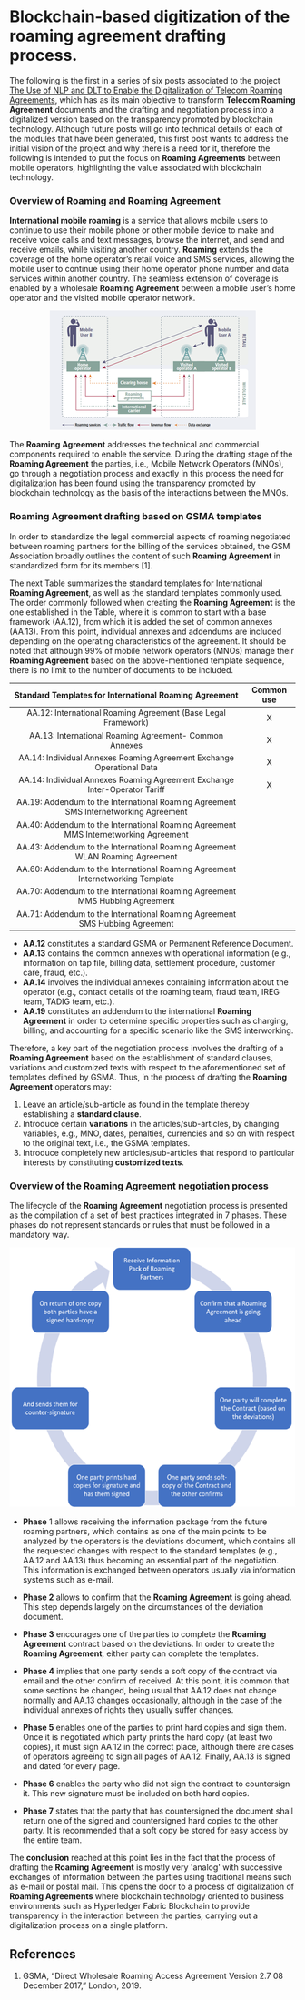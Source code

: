 # Blockchain-based digitization of the roaming agreement drafting process.

The following is the first in a series of six posts associated to the project [The Use of NLP and DLT to Enable the Digitalization of Telecom Roaming Agreements]( https://wiki.hyperledger.org/display/INTERN/Project+Plan%3A+The+Use+of+NLP+and+DLT+to+Enable+the+Digitalization+of+Telecom+Roaming+Agreements), which has as its main objective to transform **Telecom Roaming Agreement** documents and the drafting and negotiation process into a digitalized version based on the transparency promoted by blockchain technology.
Although future posts will go into technical details of each of the modules that have been generated, this first post wants to address the initial vision of the project and why there is a need for it, therefore the following is intended to put the focus on **Roaming Agreements** between mobile operators, highlighting the value associated with blockchain technology.

### Overview of Roaming and Roaming Agreement
**International mobile roaming** is a service that allows mobile users to continue to use their mobile phone or other mobile device to make and receive voice calls and text messages, browse the internet, and send and receive emails, while visiting another country. **Roaming** extends the coverage of the home operator’s retail voice and SMS services, allowing the mobile user to continue using their home operator phone number and data services within another country. The seamless extension of coverage is enabled by a wholesale **Roaming Agreement** between a mobile user’s home operator and the visited mobile operator network.

<p align="center">
  <img src=https://github.com/sfl0r3nz05/Medium/blob/main/Blockchain-based%20digitization%20of%20the%20roaming%20agreement%20drafting%20process/images/roaming_agreement.png>
</p>
 
The **Roaming Agreement** addresses the technical and commercial components required to enable the service. During the drafting stage of the **Roaming Agreement** the parties, i.e., Mobile Network Operators (MNOs), go through a negotiation process and exactly in this process the need for digitalization has been found using the transparency promoted by blockchain technology as the basis of the interactions between the MNOs.

### Roaming Agreement drafting based on GSMA templates
In order to standardize the legal commercial aspects of roaming negotiated between roaming partners for the billing of the services obtained, the GSM Association broadly outlines the content of such **Roaming Agreement** in standardized form for its members [1].

The next Table summarizes the standard templates for International **Roaming Agreement**, as well as the standard templates commonly used. The order commonly followed when creating the **Roaming Agreement** is the one established in the Table, where it is common to start with a base framework (AA.12), from which it is added the set of common annexes (AA.13). From this point, individual annexes and addendums are included depending on the operating characteristics of the agreement. It should be noted that although 99% of mobile network operators (MNOs) manage their **Roaming Agreement** based on the above-mentioned template sequence, there is no limit to the number of documents to be included.

|Standard Templates for International Roaming Agreement                              |Common use|
|:----------------------------------------------------------------------------------:|:--------:|
|AA.12: International Roaming Agreement (Base Legal Framework)	                     |X         |
|AA.13: International Roaming Agreement- Common Annexes	                             |X         |
|AA.14: Individual Annexes Roaming Agreement Exchange Operational Data	             |X         |
|AA.14: Individual Annexes Roaming Agreement Exchange Inter-Operator Tariff	         |X         |
|AA.19: Addendum to the International Roaming Agreement SMS Internetworking Agreement|	        |
|AA.40: Addendum to the International Roaming Agreement MMS Internetworking Agreement|	        |
|AA.43: Addendum to the International Roaming Agreement WLAN Roaming Agreement       |          |
|AA.60: Addendum to the International Roaming Agreement Internetworking Template     |          |
|AA.70: Addendum to the International Roaming Agreement MMS Hubbing Agreement        |	        |
|AA.71: Addendum to the International Roaming Agreement SMS Hubbing Agreement        |          |

- **AA.12** constitutes a standard GSMA or Permanent Reference Document. 
- **AA.13** contains the common annexes with operational information (e.g., information on tap file, billing data, settlement procedure, customer care, fraud, etc.). 
- **AA.14** involves the individual annexes containing information about the operator (e.g., contact details of the roaming team, fraud team, IREG team, TADIG team, etc.). 
- **AA.19** constitutes an addendum to the international **Roaming Agreement** in order to determine specific properties such as charging, billing, and accounting for a specific scenario like the SMS interworking.	

Therefore, a key part of the negotiation process involves the drafting of a **Roaming Agreement** based on the establishment of standard clauses, variations and customized texts with respect to the aforementioned set of templates defined by GSMA. Thus, in the process of drafting the **Roaming Agreement** operators may:

1. Leave an article/sub-article as found in the template thereby establishing a **standard clause**.
2. Introduce certain **variations** in the articles/sub-articles, by changing variables, e.g., MNO, dates, penalties, currencies and so on with respect to the original text, i.e., the GSMA templates.
3. Introduce completely new articles/sub-articles that respond to particular interests by constituting **customized texts**.

### Overview of the Roaming Agreement negotiation process
The lifecycle of the **Roaming Agreement** negotiation process is presented as the compilation of a set of best practices integrated in 7 phases. These phases do not represent standards or rules that must be followed in a mandatory way.
<p align="center">
<img width="572" height="457" src="https://github.com/sfl0r3nz05/Medium/blob/main/Blockchain-based%20digitization%20of%20the%20roaming%20agreement%20drafting%20process/images/negotiation_process.png">
</p>

- **Phase** 1 allows receiving the information package from the future roaming partners, which contains as one of the main points to be analyzed by the operators is the deviations document, which contains all the requested changes with respect to the standard templates (e.g., AA.12 and AA.13) thus becoming an essential part of the negotiation. This information is exchanged between operators usually via information systems such as e-mail.

- **Phase 2** allows to confirm that the **Roaming Agreement** is going ahead. This step depends largely on the circumstances of the deviation document.
- **Phase 3** encourages one of the parties to complete the **Roaming Agreement** contract based on the deviations. In order to create the **Roaming Agreement**, either party can complete the templates.
- **Phase 4** implies that one party sends a soft copy of the contract via email and the other confirm of received. At this point, it is common that some sections be changed, being usual that AA.12 does not change normally and AA.13 changes occasionally, although in the case of the individual annexes of rights they usually suffer changes.
- **Phase 5** enables one of the parties to print hard copies and sign them. Once it is negotiated which party prints the hard copy (at least two copies), it must sign AA.12 in the correct place, although there are cases of operators agreeing to sign all pages of AA.12. Finally, AA.13 is signed and dated for every page.
- **Phase 6** enables the party who did not sign the contract to countersign it. This new signature must be included on both hard copies.
- **Phase 7** states that the party that has countersigned the document shall return one of the signed and countersigned hard copies to the other party. It is recommended that a soft copy be stored for easy access by the entire team.

The **conclusion** reached at this point lies in the fact that the process of drafting the **Roaming Agreement** is mostly very 'analog' with successive exchanges of information between the parties using traditional means such as e-mail or postal mail. This opens the door to a process of digitalization of **Roaming Agreements** where blockchain technology oriented to business environments such as Hyperledger Fabric Blockchain to provide transparency in the interaction between the parties, carrying out a digitalization process on a single platform.

 ## References

 1. GSMA, “Direct Wholesale Roaming Access Agreement Version 2.7 08 December 2017,” London, 2019.